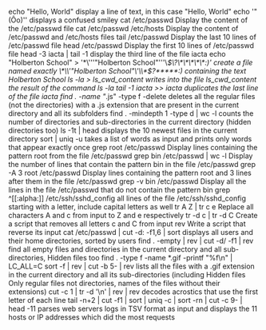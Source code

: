 echo "Hello, World" display a line of text, in this case "Hello, World"
echo '"(Ôo)'\' displays a confused smiley
cat /etc/passwd Display the content of the /etc/passwd file
cat /etc/passwd /etc/hosts Display the content of /etc/passwd and /etc/hosts files
tail /etc/passwd Display the last 10 lines of /etc/passwd file
head /etc/passwd Display the first 10 lines of /etc/passwd file
head -3 iacta | tail -1 display the third line of the file iacta
echo "Holberton School" > '\*\\'\''"Holberton School"\'\''\\*$\?\*\*\*\*\*:)' create a file named exactly \*\\'"Holberton School"\'\\*$\?\*\*\*\*\*:) containing the text Holberton School
ls -la > ls_cwd_content writes into the file ls_cwd_content the result of the command ls -la
tail -1 iacta >> iacta duplicates the last line of the file iacta
find . -name "*.js" -type f -delete deletes all the regular files (not the directories) with a .js extension that are present in the current directory and all its subfolders
find . -mindepth 1 -type d | wc -l  counts the number of directories and sub-directories in the current directory (hidden directories too)
ls -1t | head displays the 10 newest files in the current directory
sort | uniq -u takes a list of words as input and prints only words that appear exactly once
grep root /etc/passwd Display lines containing the pattern root from the file /etc/passwd
grep bin /etc/passwd | wc -l Display the number of lines that contain the pattern bin in the file /etc/passwd
grep -A 3 root /etc/passwd Display lines containing the pattern root and 3 lines after them in the file /etc/passwd
grep -v bin /etc/passwd Display all the lines in the file /etc/passwd that do not contain the pattern bin
grep ^[[:alpha:]] /etc/ssh/sshd_config all lines of the file /etc/ssh/sshd_config starting with a letter, include capital letters as well
tr A Z | tr c e Replace all characters A and c from input to Z and e respectively
tr -d c | tr -d C Create a script that removes all letters c and C from input
rev Write a script that reverse its input
cat /etc/passwd | cut -d: -f1,6 | sort displays all users and their home directories, sorted by users
find . -empty | rev | cut -d/ -f1 | rev find all empty files and directories in the current directory and all sub-directories, Hidden files too
find . -type f -name \*.gif -printf "%f\n" | LC_ALL=C sort -f | rev | cut -b 5- | rev lists all the files with a .gif extension in the current directory and all its sub-directories (including Hidden files Only regular files not directories, names of the files without their extensions)
cut -c 1 | tr -d '\n' | rev | rev decodes acrostics that use the first letter of each line
tail -n+2 | cut -f1 | sort | uniq -c | sort -rn | cut -c 9- | head -11 parses web servers logs in TSV format as input and displays the 11 hosts or IP addresses which did the most requests
